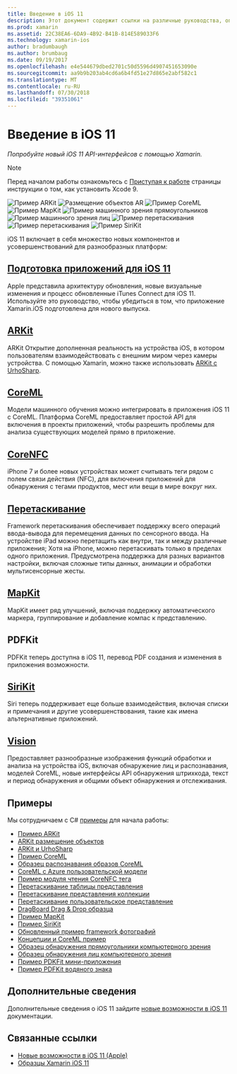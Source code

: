 ```yaml
---
title: Введение в iOS 11
description: Этот документ содержит ссылки на различные руководства, описывающие возможности iOS 11, включая ARKit, CoreML, MapKit, PDFKit, SiriKit, framework концепции и многое другое.
ms.prod: xamarin
ms.assetid: 22C38EA6-6DA9-4B92-B41B-814E589033F6
ms.technology: xamarin-ios
author: bradumbaugh
ms.author: brumbaug
ms.date: 09/19/2017
ms.openlocfilehash: e4e544679dbed2701c50d5596d4907451653090e
ms.sourcegitcommit: aa9b9b203ab4cd6a6b4fd51e27d865e2abf582c1
ms.translationtype: MT
ms.contentlocale: ru-RU
ms.lasthandoff: 07/30/2018
ms.locfileid: "39351061"
---
```

# <a name="introduction-to-ios-11"></a>Введение в iOS 11

_Попробуйте новый iOS 11 API-интерфейсов с помощью Xamarin._

> [!NOTE]
> Перед началом работы ознакомьтесь с [Приступая к работе](get-started.md) страницы инструкции о том, как установить Xcode 9.

![Пример ARKit](images/arkit.png) ![Размещение объектов AR](images/arkit2.png) ![Пример CoreML](images/coreml.png) ![Пример MapKit](images/mapkit.png) ![Пример машинного зрения прямоугольников](images/vision1.png) ![Пример машинного зрения лиц](images/vision2.png) ![Пример перетаскивания](images/drag-drop.png) ![Пример перетаскивания](images/drag-drop2.png) ![Пример SiriKit](images/sirikit.png)

iOS 11 включает в себя множество новых компонентов и усовершенствований для разнообразных платформ:

## <a name="preparing-your-app-for-ios-11updating-your-appindexmd"></a>[Подготовка приложений для iOS 11](updating-your-app/index.md)

Apple представила архитектуру обновления, новые визуальные изменения и процесс обновленные iTunes Connect для iOS 11. Используйте это руководство, чтобы убедиться в том, что приложение Xamarin.iOS подготовлена для нового выпуска.

## <a name="arkitarkitindexmd"></a>[ARKit](arkit/index.md)

ARKit Открытие дополненная реальность на устройства iOS, в котором пользователям взаимодействовать с внешним миром через камеры устройства.
С помощью Xamarin, можно также использовать [ARKit с UrhoSharp](arkit/urhosharp.md).

## <a name="coremlcoremlmd"></a>[CoreML](coreml.md)

Модели машинного обучения можно интегрировать в приложения iOS 11 с CoreML. Платформа CoreML предоставляет простой API для включения в проекты приложений, чтобы разрешить проблемы для анализа существующих моделей прямо в приложение.

## <a name="corenfccorenfcmd"></a>[CoreNFC](corenfc.md)

iPhone 7 и более новых устройствах может считывать теги рядом с полем связи действия (NFC), для включения приложений для обнаружения с тегами продуктов, мест или вещи в мире вокруг них.

## <a name="drag-and-dropdrag-and-dropmd"></a>[Перетаскивание](drag-and-drop.md)

Framework перетаскивания обеспечивает поддержку всего операций ввода-вывода для перемещения данных по сенсорного ввода. На устройстве iPad можно перетащить как внутри, так и между различные приложения; Хотя на iPhone, можно перетаскивать только в пределах одного приложения. Предусмотрена поддержка для разных вариантов настройки, включая сложные типы данных, анимации и обработки мультисенсорные жесты.

## <a name="mapkitmapkitmd"></a>[MapKit](mapkit.md)

MapKit имеет ряд улучшений, включая поддержку автоматического маркера, группирование и добавление компас к представлению.

## <a name="pdfkit"></a>PDFKit

PDFKit теперь доступна в iOS 11, перевод PDF создания и изменения в приложения возможности.

## <a name="sirikitsirikitmd"></a>[SiriKit](sirikit.md)

Siri теперь поддерживает еще больше взаимодействия, включая списки и примечания и другие усовершенствования, такие как имена альтернативные приложений.

## <a name="visionvisionmd"></a>[Vision](vision.md)

Предоставляет разнообразные изображения функций обработки и анализа на устройства iOS, включая обнаружение лиц и распознавания, моделей CoreML, новые интерфейсы API обнаружения штрихкода, текст и период обнаружения и общими объект обнаружения и отслеживания.

## <a name="samples"></a>Примеры

Мы сотрудничаем с C# [примеры](https://developer.xamarin.com/samples/ios/iOS11/) для начала работы:

* [Пример ARKit](https://developer.xamarin.com/samples/monotouch/ios11/ARKitSample/)
* [ARKit размещение объектов](https://developer.xamarin.com/samples/monotouch/ios11/ARKitPlacingObjects/)
* [ARKit и UrhoSharp](arkit/urhosharp.md)
* [Пример CoreML](https://developer.xamarin.com/samples/monotouch/ios11/CoreML)
* [Образец распознавания образов CoreML](https://developer.xamarin.com/samples/monotouch/ios11/CoreMLImageRecognition)
* [CoreML с Azure пользовательской модели](https://developer.xamarin.com/samples/monotouch/ios11/CoreMLAzureModel)
* [Пример модуля чтения CoreNFC тега](https://developer.xamarin.com/samples/monotouch/ios11/NFCTagReader/)
* [Перетаскивание таблицы представления](https://developer.xamarin.com/samples/monotouch/ios11/DragAndDropTableView)
* [Перетаскивание представления коллекции](https://developer.xamarin.com/samples/monotouch/ios11/DragAndDropCollectionView)
* [Перетаскивание пользовательское представление](https://developer.xamarin.com/samples/monotouch/ios11/DragAndDropCustomView)
* [DragBoard Drag & Drop образца](https://developer.xamarin.com/samples/monotouch/ios11/DragAndDropDragBoard)
* [Пример MapKit](https://developer.xamarin.com/samples/monotouch/ios11/MapKitSample)
* [Пример SiriKit](https://developer.xamarin.com/samples/monotouch/ios11/SiriKitSample/)
* [Обновленный пример framework фотографий](https://developer.xamarin.com/samples/monotouch/ios11/SamplePhotoApp/)
* [Концепции и CoreML пример](https://developer.xamarin.com/samples/monotouch/ios11/CoreMLVision)
* [Образец обнаружения прямоугольники компьютерного зрения](https://developer.xamarin.com/samples/monotouch/ios11/VisionRects)
* [Образец обнаружения лиц компьютерного зрения](https://developer.xamarin.com/samples/monotouch/ios11/VisionFaces)
* [Пример PDKFit мини-приложения](https://developer.xamarin.com/samples/monotouch/ios11/PDFAnnotationWidgetsAdvanced)
* [Пример PDFKit водяного знака](https://developer.xamarin.com/samples/monotouch/ios11/PDFDocumentWatermark)

## <a name="more-information"></a>Дополнительные сведения

Дополнительные сведения о iOS 11 зайдите [новые возможности в iOS 11](https://developer.apple.com/ios/) документации.


## <a name="related-links"></a>Связанные ссылки

- [Новые возможности в iOS 11 (Apple)](https://developer.apple.com/ios/)
- [Образцы Xamarin iOS 11](https://developer.xamarin.com/samples/ios/iOS11/)
